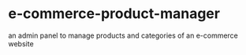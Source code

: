 # e-commerce-product-manager
an admin panel to manage products and categories of an e-commerce website
